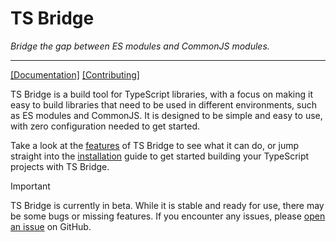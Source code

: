 # TS Bridge

_Bridge the gap between ES modules and CommonJS modules._

---

[\[Documentation\]](https://ts-bridge.dev/) [\[Contributing\]](./CONTRIBUTING.md)

TS Bridge is a build tool for TypeScript libraries, with a focus on making it
easy to build libraries that need to be used in different environments, such as
ES modules and CommonJS. It is designed to be simple and easy to use, with zero
configuration needed to get started.

Take a look at the [features](https://ts-bridge.dev/features) of TS Bridge to
see what it can do, or jump straight into the
[installation](https://ts-bridge.dev/getting-started/installation) guide to get
started building your TypeScript projects with TS Bridge.

> [!IMPORTANT]
> TS Bridge is currently in beta. While it is stable and ready for use, there
> may be some bugs or missing features. If you encounter any issues, please
> [open an issue](https://github.com/ts-bridge/ts-bridge/issues/new/choose) on
> GitHub.
